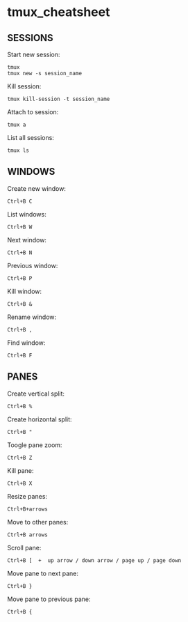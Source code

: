 # tmux_cheatsheet

## SESSIONS

Start new session:

    tmux  
    tmux new -s session_name  

Kill session:

    tmux kill-session -t session_name

Attach to session:

    tmux a

List all sessions:

    tmux ls

## WINDOWS

Create new window:

    Ctrl+B C

List windows:

    Ctrl+B W

Next window:

    Ctrl+B N

Previous window:

    Ctrl+B P

Kill window:

    Ctrl+B &


Rename window:

    Ctrl+B ,

Find window:

    Ctrl+B F

## PANES

Create vertical split:

    Ctrl+B %

Create horizontal split:

    Ctrl+B "

Toogle pane zoom:

    Ctrl+B Z

Kill pane:

    Ctrl+B X

Resize panes:

    Ctrl+B+arrows

Move to other panes:

    Ctrl+B arrows

Scroll pane:

    Ctrl+B [  +  up arrow / down arrow / page up / page down

Move pane to next pane:

    Ctrl+B }

Move pane to previous pane:

    Ctrl+B {


